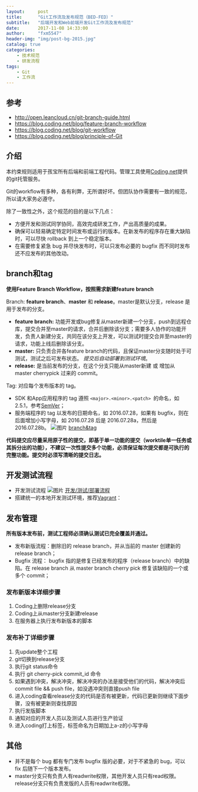 ```yaml
---
layout:     post
title:      "Git工作流及发布规范（BED-FED）"
subtitle:   "后端开发和Web前端开发Git工作流及发布规范"
date:       2017-11-08 14:33:00
author:     "fxm5547"
header-img: "img/post-bg-2015.jpg"
catalog: true
categories:
    - 技术规范
    - 研发流程
tags:
    - Git
    - 工作流
---
```


## 参考

- <http://open.leancloud.cn/git-branch-guide.html>
- <https://blog.coding.net/blog/feature-branch-workflow>
- <https://blog.coding.net/blog/git-workflow>
- <https://blog.coding.net/blog/principle-of-Git>


## 介绍

本约束规则适用于孩宝所有后端和前端工程代码。管理工具使用[Coding.net](https://coding.net/user)提供的git托管服务。

Git的workflow有多种，各有利弊，无所谓好坏。但团队协作需要有一致的规范，所以请大家务必遵守。

除了一致性之外，这个规范的目的是以下几点：
- 方便开发和测试同学协同，高效完成研发工作，产出高质量的成果。
- 确保可以轻易确定特定时间发布或运行的版本。在新发布的程序存在重大缺陷时，可以尽快 rollback 到上一个稳定版本。
- 在需要修复紧急 bug 并尽快发布时，可以只发布必要的 bugfix 而不同时发布还不应发布的其他改动。


## branch和tag

**使用Feature Branch Workflow，按照需求新建feature branch**

Branch: **feature branch**、**master** 和 **release**。master是默认分支，release 是用于发布的分支。

   - **feature branch:** 功能开发或bug修复从master新建一个分支，push到远程仓库，提交合并至master的请求，合并后删除该分支；需要多人协作的功能开发，负责人新建分支，共同在该分支上开发，可以测试时提交合并至master的请求，功能上线后删除该分支。
   - **master:** 只负责合并各feature branch的代码，且保证master分支随时处于可测试，测试之后可发布状态。 *提交后自动部署到测试环境*。
   - **release:** 是当前发布的分支，在这个分支只能从master新建 或 增加从 master cherrypick 过来的 commit。
  
Tag: 对应每个发布版本的 tag。

- SDK 和App应用程序的 tag 遵照 `<major>.<minor>.<patch> `的命名，如 2.5.1，参考[SemVer](http://semver.org/)；
- 服务端程序的 tag 以发布的日期命名，如 2016.07.28，如果有 bugfix，则在后面增加小写字母，如 2016.07.28 后是 2016.07.28a，然后是 2016.07.28b。
 ![图片](https://dn-coding-net-production-pp.qbox.me/9d8c5e1a-b5f5-4fcc-a647-98aab350daef.png) 
[branch&tag](https://www.processon.com/view/link/5989831ae4b02783dc348959)

**代码提交应尽量采用原子性的提交，即基于单一功能的提交（worktile单一任务或其拆分出的功能），不建议一次性提交多个功能，必须保证每次提交都是可执行的完整功能。提交时必须写清晰的提交日志。**


## 开发测试流程
- 开发测试流程
![图片](https://dn-coding-net-production-pp.qbox.me/dd3a8458-0339-437d-8534-486b1a04119b.png) 
[开发/测试/部署流程](https://www.processon.com/view/link/598982b7e4b0d7c12dfcfd40)
- 搭建统一的本地开发测试环境，推荐[Vagrant](https://www.vagrantup.com)：

## 发布管理

**所有版本发布前，测试工程师必须确认测试已完全覆盖并通过。** 

- 发布新版流程：删除旧的 release branch，并从当前的 master 创建新的 release branch；
- Bugfix 流程： bugfix 指的是修复已经发布的程序（release branch）中的缺陷。在 release branch 从 master branch cherry pick 修复该缺陷的一个或多个 commit；

### 发布新版本详细步骤
1.    Coding上删除release分支
2.    Coding上从master分支新建release
3.    在服务器上执行发布新版本的脚本

### 发布补丁详细步骤
1.    先update整个工程
2.    git切换到release分支
3.    执行git status命令
4.    执行 git cherry-pick commit_id 命令
5.    如果遇到冲突，解决冲突，解决冲突的办法是接受他们的代码，解决冲突后commit file && push file，如没遇冲突则直接push file
6.    进入coding查看release分支的代码是否有被更新，代码已更新则继续下面步骤，没有被更新则查找原因
7.    执行发版脚本
8.    通知对应的开发人员以及测试人员进行生产验证
9.    进入coding打上标签，标签命名为日期加上a-z的小写字母


## 其他

- 并不是每个 bug 都有专门发布 bugfix 版的必要，对于不紧急的 bug，可以 fix 后随下一个版本发布。
- master分支只有负责人有readwrite权限，其他开发人员只有read权限。release分支只有负责发版的人员有readwrite权限。